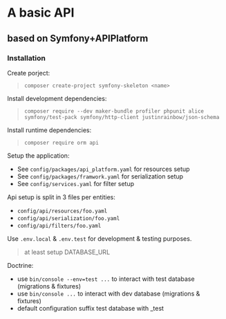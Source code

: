 # A basic API

## based on Symfony+APIPlatform

### Installation

Create porject:
>`composer create-project symfony-skeleton <name>`

Install development dependencies:
>`composer require --dev maker-bundle profiler phpunit alice symfony/test-pack symfony/http-client justinrainbow/json-schema`

Install runtime dependencies:
>`composer require orm api`

Setup the application:
 - See `config/packages/api_platform.yaml` for resources setup
 - See `config/packages/framwork.yaml` for serialization setup
 - See `config/services.yaml` for filter setup

Api setup is split in 3 files per entities:
 - `config/api/resources/foo.yaml`
 - `config/api/serialization/foo.yaml`
 - `config/api/filters/foo.yaml`

Use `.env.local` & `.env.test` for development & testing purposes.
> at least setup DATABASE_URL

Doctrine:
 - use `bin/console --env=test ...` to interact with test database (migrations & fixtures)
 - use `bin/console ...` to interact with dev database (migrations & fixtures)
 - default configuration suffix test database with _test